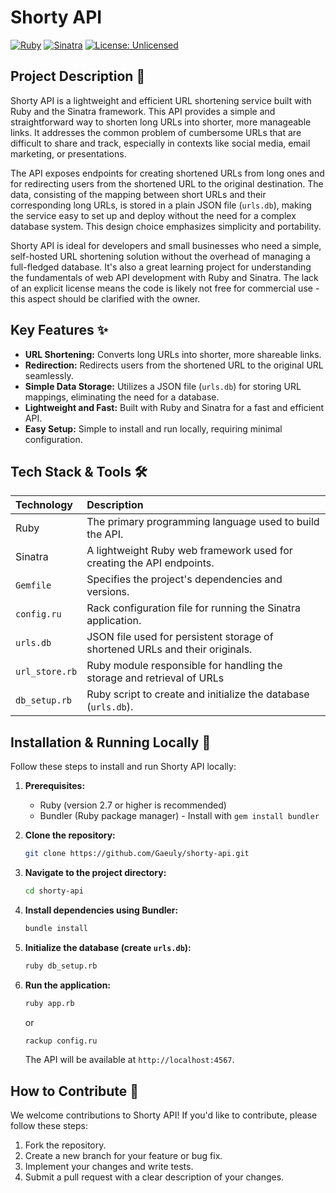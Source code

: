 # Shorty API

[![Ruby](https://img.shields.io/badge/Ruby-%23CC342D.svg?style=for-the-badge&logo=ruby&logoColor=white)](https://www.ruby-lang.org/)
[![Sinatra](https://img.shields.io/badge/Sinatra-%23762A24.svg?style=for-the-badge&logo=sinatra&logoColor=white)](https://sinatrarb.com/)
[![License: Unlicensed](https://img.shields.io/badge/License-Unlicensed-red.svg)](https://unlicense.org/)

## Project Description 📝

Shorty API is a lightweight and efficient URL shortening service built with Ruby and the Sinatra framework. This API provides a simple and straightforward way to shorten long URLs into shorter, more manageable links.  It addresses the common problem of cumbersome URLs that are difficult to share and track, especially in contexts like social media, email marketing, or presentations.

The API exposes endpoints for creating shortened URLs from long ones and for redirecting users from the shortened URL to the original destination.  The data, consisting of the mapping between short URLs and their corresponding long URLs, is stored in a plain JSON file (`urls.db`), making the service easy to set up and deploy without the need for a complex database system.  This design choice emphasizes simplicity and portability.

Shorty API is ideal for developers and small businesses who need a simple, self-hosted URL shortening solution without the overhead of managing a full-fledged database.  It's also a great learning project for understanding the fundamentals of web API development with Ruby and Sinatra. The lack of an explicit license means the code is likely not free for commercial use - this aspect should be clarified with the owner.

## Key Features ✨

*   **URL Shortening:** Converts long URLs into shorter, more shareable links.
*   **Redirection:** Redirects users from the shortened URL to the original URL seamlessly.
*   **Simple Data Storage:** Utilizes a JSON file (`urls.db`) for storing URL mappings, eliminating the need for a database.
*   **Lightweight and Fast:** Built with Ruby and Sinatra for a fast and efficient API.
*   **Easy Setup:** Simple to install and run locally, requiring minimal configuration.

## Tech Stack & Tools 🛠️

| Technology   | Description                                                                  |
| :----------- | :--------------------------------------------------------------------------- |
| Ruby         | The primary programming language used to build the API.                     |
| Sinatra      | A lightweight Ruby web framework used for creating the API endpoints.        |
| `Gemfile`     | Specifies the project's dependencies and versions.                           |
| `config.ru`   | Rack configuration file for running the Sinatra application.               |
| `urls.db`    | JSON file used for persistent storage of shortened URLs and their originals. |
| `url_store.rb`| Ruby module responsible for handling the storage and retrieval of URLs |
| `db_setup.rb`| Ruby script to create and initialize the database (`urls.db`). |

## Installation & Running Locally 🚀

Follow these steps to install and run Shorty API locally:

1.  **Prerequisites:**

    *   Ruby (version 2.7 or higher is recommended)
    *   Bundler (Ruby package manager) - Install with `gem install bundler`

2.  **Clone the repository:**

    ```bash
    git clone https://github.com/Gaeuly/shorty-api.git
    ```

3.  **Navigate to the project directory:**

    ```bash
    cd shorty-api
    ```

4.  **Install dependencies using Bundler:**

    ```bash
    bundle install
    ```

5.  **Initialize the database (create `urls.db`):**

    ```bash
    ruby db_setup.rb
    ```

6.  **Run the application:**

    ```bash
    ruby app.rb
    ```

    or

    ```bash
    rackup config.ru
    ```

    The API will be available at `http://localhost:4567`.

## How to Contribute 🤝

We welcome contributions to Shorty API! If you'd like to contribute, please follow these steps:

1.  Fork the repository.
2.  Create a new branch for your feature or bug fix.
3.  Implement your changes and write tests.
4.  Submit a pull request with a clear description of your changes.